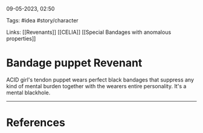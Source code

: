 09-05-2023, 02:50

Tags: #idea #story/character 

Links: [[Revenants]] [[CELIA]] [[Special Bandages with anomalous properties]]

# Bandage puppet Revenant


ACID girl's tendon puppet wears perfect black bandages that suppress any kind of mental burden together with the wearers entire personality. It's a mental blackhole.


---
# References